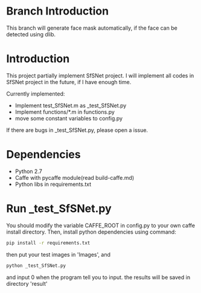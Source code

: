 # Branch Introduction
This branch will generate face mask automatically,
if the face can be detected using dlib.

# Introduction
This project partially implement SfSNet project. 
I will implement all codes in SfSNet project in the future,
if I have enough time.

Currently implemented:
* Implement test_SfSNet.m as _test_SfSNet.py
* Implement functions/*.m in functions.py
* move some constant variables to config.py 

If there are bugs in _test_SfSNet.py, please open a issue.

# Dependencies
* Python 2.7
* Caffe with pycaffe module(read build-caffe.md)
* Python libs in requirements.txt

# Run _test_SfSNet.py

You should modify the variable CAFFE_ROOT in config.py 
to your own caffe install directory. Then, install python
dependencies using command:
```bash
pip install -r requirements.txt
```
then put your test images in 'Images', and 
```bash
python _test_SfSNet.py
```
and input 0 when the program tell you to input. the results
will be saved in directory 'result' 
